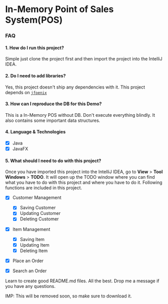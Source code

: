 # In-Memory Point of Sales System(POS)

### FAQ

#### 1. How do I run this project?

Simple just clone the project first and then import the project into the IntelliJ IDEA.

#### 2. Do I need to add libraries?

Yes, this project doesn't ship any dependencies with it. 
This project depends on [`jfoenix`](https://mvnrepository.com/artifact/com.jfoenix/jfoenix/8.0.10)

#### 3. How can I reproduce the DB for this Demo?

This is a In-Memory POS without DB. Don't execute everything blindly. It also contains some important data structures.

#### 4. Language & Technologies

- [x] Java
- [x] JavaFX

#### 5. What should I need to do with this project?
 
Once you have imported this project into the IntelliJ IDEA, 
go to **View** > **Tool Windows** > **TODO**. It will open up the TODO window where you can find what you have to do with this project and where you have to do it.
Following functions are included in this project.
- [x] Customer Management
  - [x] Saving Customer
  - [x] Updating Customer
  - [x] Deleting Customer
  
- [x] Item Management
  - [x] Saving Item
  - [x] Updating Item
  - [x] Deleting Item

- [x] Place an Order

- [x] Search an Order
 
Learn to create good README.md files. All the best. Drop me a message if you have any questions.
 
IMP: This will be removed soon, so make sure to download it.